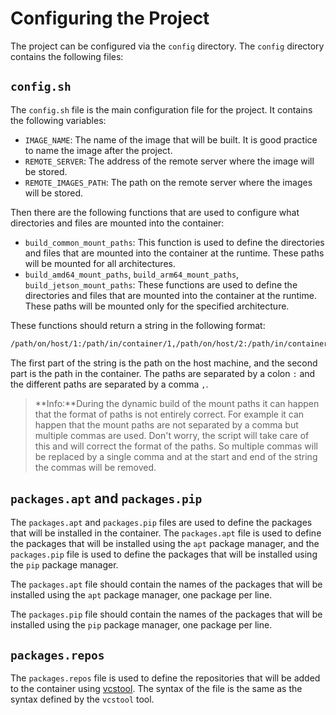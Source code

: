# Configuring the Project

The project can be configured via the `config` directory. The `config` directory contains the following files:

## `config.sh`

The `config.sh` file is the main configuration file for the project. It contains the following variables:

- `IMAGE_NAME`: The name of the image that will be built. It is good practice to name the image after the project.
- `REMOTE_SERVER`: The address of the remote server where the image will be stored.
- `REMOTE_IMAGES_PATH`: The path on the remote server where the images will be stored.

Then there are the following functions that are used to configure what directories and files are mounted into the container:

- `build_common_mount_paths`: This function is used to define the directories and files that are mounted into the container at the runtime. These paths will be mounted for all architectures.
- `build_amd64_mount_paths`, `build_arm64_mount_paths`, `build_jetson_mount_paths`: These functions are used to define the directories and files that are mounted into the container at the runtime. These paths will be mounted only for the specified architecture.

These functions should return a string in the following format:

```bash
/path/on/host/1:/path/in/container/1,/path/on/host/2:/path/in/container/2
```

The first part of the string is the path on the host machine, and the second part is the path in the container. The paths are separated by a colon `:` and the different paths are separated by a comma `,`.

> **Info:**During the dynamic build of the mount paths it can happen that the format of paths is not entirely correct. For example it can happen that the mount paths are not separated by a comma but multiple commas are used. Don't worry, the script will take care of this and will correct the format of the paths. So multiple commas will be replaced by a single comma and at the start and end of the string the commas will be removed.

## `packages.apt` and `packages.pip`

The `packages.apt` and `packages.pip` files are used to define the packages that will be installed in the container. The `packages.apt` file is used to define the packages that will be installed using the `apt` package manager, and the `packages.pip` file is used to define the packages that will be installed using the `pip` package manager.

The `packages.apt` file should contain the names of the packages that will be installed using the `apt` package manager, one package per line.

The `packages.pip` file should contain the names of the packages that will be installed using the `pip` package manager, one package per line.

## `packages.repos`

The `packages.repos` file is used to define the repositories that will be added to the container using [vcstool](https://github.com/dirk-thomas/vcstool). The syntax of the file is the same as the syntax defined by the `vcstool` tool.

